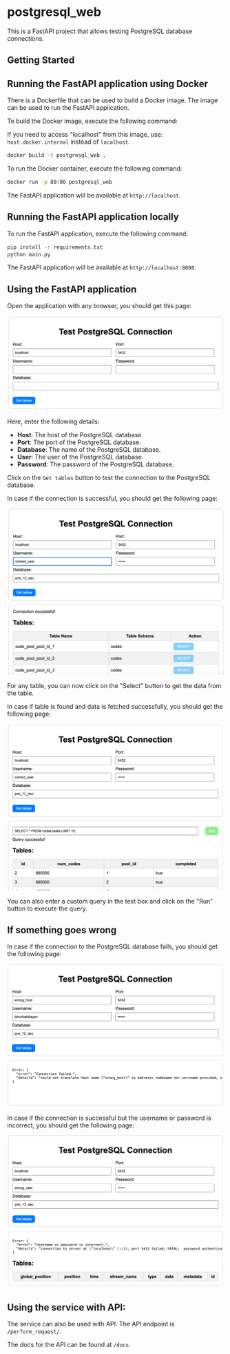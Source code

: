 # postgresql_web

This is a FastAPI project that allows testing PostgreSQL database connections.

## Getting Started

## Running the FastAPI application using Docker

There is a Dockerfile that can be used to build a Docker image. The image can be used to run the FastAPI application.

To build the Docker image, execute the following command:

If you need to access "localhost" from this image, use: `host.docker.internal` instead of `localhost`.

```bash
docker build -t postgresql_web .
```

To run the Docker container, execute the following command:

```bash
docker run -p 80:00 postgresql_web
```

The FastAPI application will be available at `http://localhost`.

## Running the FastAPI application locally

To run the FastAPI application, execute the following command:

```bash
pip install -r requirements.txt
python main.py
```

The FastAPI application will be available at `http://localhost:8000`.

## Using the FastAPI application

Open the application with any browser, you should get this page:

![FastAPI](docs/empty_form.png)

Here, enter the following details:

- **Host**: The host of the PostgreSQL database.
- **Port**: The port of the PostgreSQL database.
- **Database**: The name of the PostgreSQL database.
- **User**: The user of the PostgreSQL database.
- **Password**: The password of the PostgreSQL database.

Click on the `Get tables` button to test the connection to the PostgreSQL database.

In case if the connection is successful, you should get the following page:

![FastAPI](docs/correct.png)

For any table, you can now click on the "Select" button to get the data from the table.

In case if table is found and data is fetched successfully, you should get the following page:

![FastAPI](docs/select_default.png)

You can also enter a custom query in the text box and click on the "Run" button to execute the query.

## If something goes wrong

In case if the connection to the PostgreSQL database fails, you should get the following page:

![FastAPI](docs/wrong_host.png)

In case if the connection is successful but the username or password is incorrect, you should get the following page:

![FastAPI](docs/wrong_user.png)

## Using the service with API:

The service can also be used with API. The API endpoint is `/perform_request/`.

The docs for the API can be found at `/docs`.

